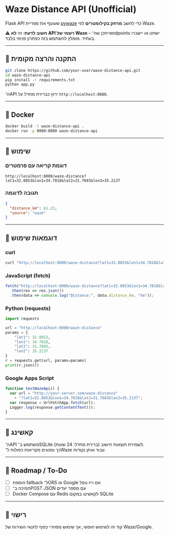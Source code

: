 # Waze Distance API (Unofficial)

Flask API שעוטף את ספריית [pywaze](https://pypi.org/project/pywaze/) כדי לחשב **מרחק בקילומטרים** לפי Waze.

⚠️ **חשוב לדעת**: זה **לא API רשמי של Waze** – ייתכן שה־endpoints ישתנו או יישברו בעתיד. מומלץ להשתמש בזה כפתרון פנימי בלבד.

---

## 🚀 התקנה והרצה מקומית

```bash
git clone https://github.com/your-user/waze-distance-api.git
cd waze-distance-api
pip install -r requirements.txt
python app.py
```

ה־API ירוץ כברירת מחדל על `http://localhost:8080`.

---

## 🐳 Docker

```bash
docker build -t waze-distance-api .
docker run -p 8080:8080 waze-distance-api
```

---

## 🔎 שימוש

### דוגמת קריאה עם פרמטרים

```
http://localhost:8080/waze-distance?lat1=32.0853&lon1=34.7818&lat2=31.7683&lon2=35.2137
```

### תגובה לדוגמה
```json
{
  "distance_km": 61.23,
  "source": "waze"
}
```

---

## 📡 דוגמאות שימוש

### curl
```bash
curl "http://localhost:8080/waze-distance?lat1=32.0853&lon1=34.7818&lat2=31.7683&lon2=35.2137"
```

### JavaScript (fetch)
```javascript
fetch("http://localhost:8080/waze-distance?lat1=32.0853&lon1=34.7818&lat2=31.7683&lon2=35.2137")
  .then(res => res.json())
  .then(data => console.log("Distance:", data.distance_km, "km"));
```

### Python (requests)
```python
import requests

url = "http://localhost:8080/waze-distance"
params = {
    "lat1": 32.0853,
    "lon1": 34.7818,
    "lat2": 31.7683,
    "lon2": 35.2137
}
r = requests.get(url, params=params)
print(r.json())
```

### Google Apps Script
```javascript
function testWazeApi() {
  var url = "http://your-server.com/waze-distance"
    + "?lat1=32.0853&lon1=34.7818&lat2=31.7683&lon2=35.2137";
  var response = UrlFetchApp.fetch(url);
  Logger.log(response.getContentText());
}
```

---

## 💾 קאשינג

ה־API משתמש ב־SQLite לשמירת תוצאות חישוב (ברירת מחדל: 24 שעות).  
כך נמנעים מקריאות כפולות ל־Waze עבור אותן נקודות.

---

## 📌 Roadmap / To-Do
- [ ] הוספת fallback ל־ORS או Google אם וייז נופל  
- [ ] תמיכה ב־POST JSON עם מספר יעדים  
- [ ] Docker Compose עם Redis לקאשינג במקום SQLite  

---

## 📜 רישוי
קוד זה לשימוש חופשי, אך שימוש מסחרי כפוף לתנאי השירות של Waze/Google.  
